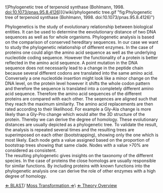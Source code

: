 ![Phylogenetic tree of terpenoid synthase (Bohlmann, 1998.  <doi:10.1073/pnas.95.8.4126>)](/wiki/phylogenetic tree.gif "fig:Phylogenetic tree of terpenoid synthase (Bohlmann, 1998. doi:10.1073/pnas.95.8.4126)")

Phylogenetics is the study of evolutionary relationship between
biological entities. It can be used to determine the eevolutionary
distance of two DNA sequences as well as for whole organisms.
Phylogenetic analysis is based on the comparison of conserved hereditary
sequences. In our case we want to study the phylogenetic relationship of
different enzymes. In the case of proteins one could align the amino
acid sequence as well as the underlying nucleotide coding sequence.
However the functionality of a protein is better reflected in the amino
acid sequence. A point mutation in the DNA sequence does not necessarily
lead to a change in the peptide chain because several different codons
are translated into the same amino acid. Conversely a one nucleotide
insertion might look like a minor change on the DNA level, on the
protein level however it shifts the whole codon pattern and therefore
the sequence is translated into a completely different amino acid
sequence. Therefore the amino acid sequences of the different proteins
are compared with each other. The seqences are aligned such that they
reach the maximum similarity. The amino acid replacements are then rated
according to their likelihood. For example a Gly-Ala change is more
likely than a Gly-Pro change which would alter the 3D structure of the
protein. Thereby we can derive the degree of homology. These
evolutionary distances are usually depicted as a phylogenetic tree. To
validate the result, the analysis is repeated several times and the
resulting trees are superimposed on each other (bootstrapping), showing
only the one which is most likely. Each node gets a value assigned based
on the proportion of bootstrap trees showing that same clade. Nodes with
a value \>70% are considered as consistent.\
The resulting phylogenetic gives insights on the taxonomy of the
different species. In the case of proteins the close homologs are
usually responsible for similar functions. By including proteins with
known functions into the phylogenetic analysis one can derive the role
of other enzymes with a high degree of homology.

[⇐ BLAST](/wiki/BLAST "wikilink")/ [ Moss Transformation ⇒](/wiki/Moss_Transformation "wikilink")\ [ ⇐ Theory Overview](/wiki/PlantLab "wikilink")

